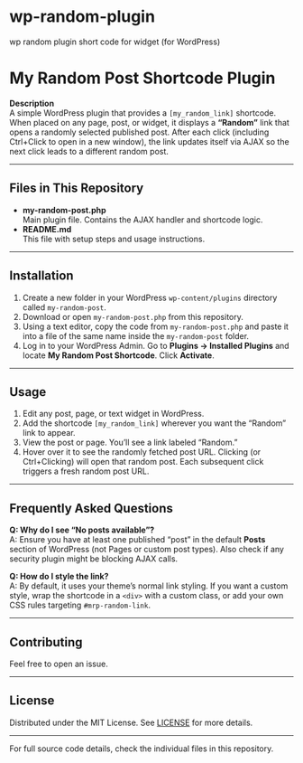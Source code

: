 # wp-random-plugin
wp random plugin short code for widget (for WordPress)

# My Random Post Shortcode Plugin

**Description**  
A simple WordPress plugin that provides a `[my_random_link]` shortcode. When placed on any page, post, or widget, it displays a **“Random”** link that opens a randomly selected published post. After each click (including Ctrl+Click to open in a new window), the link updates itself via AJAX so the next click leads to a different random post.

---

## Files in This Repository

- **my-random-post.php**  
  Main plugin file. Contains the AJAX handler and shortcode logic.
- **README.md**  
  This file with setup steps and usage instructions.

---

## Installation

1. Create a new folder in your WordPress `wp-content/plugins` directory called `my-random-post`.  
2. Download or open `my-random-post.php` from this repository.  
3. Using a text editor, copy the code from `my-random-post.php` and paste it into a file of the same name inside the `my-random-post` folder.  
4. Log in to your WordPress Admin. Go to **Plugins → Installed Plugins** and locate **My Random Post Shortcode**. Click **Activate**.

---

## Usage

1. Edit any post, page, or text widget in WordPress.  
2. Add the shortcode `[my_random_link]` wherever you want the “Random” link to appear.  
3. View the post or page. You’ll see a link labeled “Random.”  
4. Hover over it to see the randomly fetched post URL. Clicking (or Ctrl+Clicking) will open that random post. Each subsequent click triggers a fresh random post URL.

---

## Frequently Asked Questions

**Q: Why do I see “No posts available”?**  
A: Ensure you have at least one published “post” in the default **Posts** section of WordPress (not Pages or custom post types). Also check if any security plugin might be blocking AJAX calls.

**Q: How do I style the link?**  
A: By default, it uses your theme’s normal link styling. If you want a custom style, wrap the shortcode in a `<div>` with a custom class, or add your own CSS rules targeting `#mrp-random-link`.

---

## Contributing

Feel free to open an issue. 

---

## License

Distributed under the MIT License. See [LICENSE](LICENSE) for more details.

--- 

For full source code details, check the individual files in this repository.

